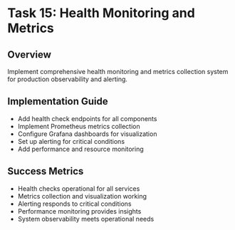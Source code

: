 # Task 15: Health Monitoring and Metrics

## Overview
Implement comprehensive health monitoring and metrics collection system for production observability and alerting.

## Implementation Guide
- Add health check endpoints for all components
- Implement Prometheus metrics collection
- Configure Grafana dashboards for visualization
- Set up alerting for critical conditions
- Add performance and resource monitoring

## Success Metrics
- Health checks operational for all services
- Metrics collection and visualization working
- Alerting responds to critical conditions
- Performance monitoring provides insights
- System observability meets operational needs
